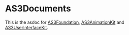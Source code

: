 AS3Documents
============

This is the asdoc for [AS3Foundation][foundation], [AS3AnimationKit][animation] and [AS3UserInterfaceKit][ui].

[foundation]: https://github.com/satoshi-takano/AS3Foundation.git
[animation]: https://github.com/satoshi-takano/AS3AnimationKit
[ui]: https://github.com/satoshi-takano/AS3UserInterfaceKit
